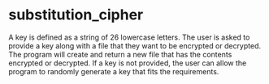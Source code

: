 # substitution_cipher
A key is defined as a string of 26 lowercase letters. The user is asked to provide a key along with a file that they want to be encrypted or decrypted. 
The program will create and return a new file that has the contents encrypted or decrypted. If a key is not provided, the user can allow the program
to randomly generate a key that fits the requirements. 
